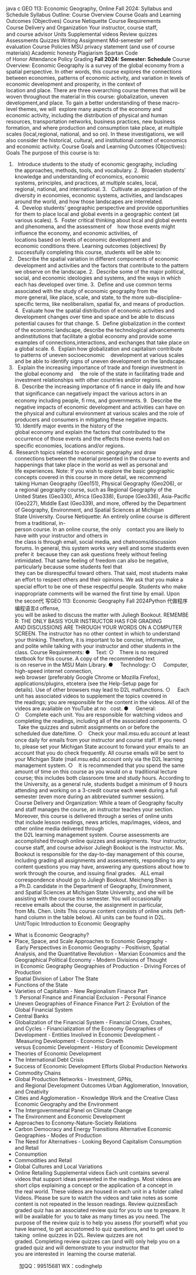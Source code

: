 java c
GEO 113: Economic Geography, Online
Fall 2024: Syllabus and Schedule
Syllabus Outline:
Course Overview
Course Goals and Learning Outcomes (Objectives)
Course Netiquette
Course Requirements
Course Delivery and Organization
Your instructor, course staﬀ, and course advisor Units
Supplemental videos Review quizzes
Assessments Quizzes
Writing Assignment
Mid-semester self evaluation Course Policies
MSU privacy statement (and use of course materials) Academic honesty
Plagiarism
Spartan Code of Honor Attendance Policy
Grading
**Fall 2024: Semester: Schedule**
Course Overview:
Economic Geography is a survey of the global economy from a spatial perspective. In other words, this course explores the connections between economies, patterns of economic activity, and variation in levels of economic development and prosperity, in the context of location and place. There are three overarching course themes that will be woven throughout the material in this course: globalization, uneven development,and place. To gain a better understanding of these macro-level themes, we will  explore many aspects of the economy and economic activity, including the distribution of physical and human resources, transportation networks, business practices, new business formation, and where production and consumption take place, at multiple scales (local,regional, national, and so on). In these investigations, we will also consider the historical, cultural, and institutional context of economics and economic activity.
Course Goals and Learning Outcomes (Objectives):
Goals
The purpose of this course is to:
1.   Introduce students to the study of economic geography, including the approaches, methods, tools, and vocabulary.
2.  Broaden students' knowledge and understanding of economics, economic systems, principles, and practices, at multiple scales, local, regional, national, and international.
3.   Cultivate an appreciation of the diversity in economies, economic systems, activities, and landscapes around the world, and how those landscapes are interrelated.
4.  Develop students' geographic perspective and provide opportunities for them to place local and global events in a geographic context (at various scales).
5.  Foster critical thinking about local and global events and phenomena, and the assessment of    how those events might inﬂuence the economy, and economic activities, of locations based on levels of economic development and economic conditions there.
Learning outcomes (objectives)
By successfully completing this course, students will be able to:
1.   Describe the spatial variation in diﬀerent components of economic development and activities and the factors that contribute to the pattern we observe on the landscape.
2.  Describe some of the major political, social, and economic ideologies and systems, and the ways in which each has developed over time.
3.  Deﬁne and use common terms associated with the study of economic geography from the more general, like place, scale, and state, to the more sub-discipline-speciﬁc terms, like neoliberalism, spatial ﬁx, and means of production.
4.  Evaluate how the spatial distribution of economic activities and development changes over time and space and be able to discuss potential causes for that change.
5.  Deﬁne globalization in the context of the economic landscape, describe the technological
advancements andinstitutions that facilitate a global economy and provide some examples of connections,interactions, and exchanges that take place on a global scale.
6.  Explain how globalization and capitalism contribute to patterns of uneven socioeconomic    development at various scales and be able to identify signs of uneven development on the landscape.
7.   Explain the increasing importance of trade and foreign investment in the global economy and     the role of the state in facilitating trade and investment relationships with other countries and/or regions.
8.  Describe the increasing importance of ﬁ nance in daily life and how that signiﬁcance can
negatively impact the various actors in an economy including people, ﬁ rms, and governments.
9.  Describe the negative impacts of economic development and activities can have on the
physical and cultural environment at various scales and the role of producers and consumers in mitigating these negative impacts.
10. Identify major events in the history of the global economy and explain the factors that
contributed to the occurrence of those events and the eﬀects those events had on speciﬁc economies, locations and/or regions.
11.  Research topics related to economic geography and draw connections between the material presented in the course to events and happenings that take place in the world as well as personal and life experiences.
Note: If you wish to explore the basic geographic concepts covered in this course in more detail,
we recommend taking Human Geography (Geo151), Physical Geography (Geo206), or a regional geography course, such as Regional Geography of the United States (Geo330), Africa (Geo338), Europe (Geo336), Asia-Paciﬁc (Geo227), Middle East (Geo339), and more, oﬀered by the
Department of Geography, Environment, and Spatial Sciences at Michigan State University.
Course Netiquette:
An entirely online course is diﬀerent from a traditional, in-person course. In an online course, the only    contact you are likely to have with your instructor and others in the class is through email, social media, and chatrooms/discussion forums. In general, this system works very well and some students even prefer it  because they can ask questions freely without feeling intimidated. That same feeling of freedom can also be negative, particularly because some students feel that they can be disrespectful toward others. That said, most students make an eﬀort to respect others and their opinions. We ask that you make a special eﬀort to be one of these respectful people.
Students who make inappropriate comments will be warned the ﬁrst time by email. Upon the secon代 写GEO 113: Economic Geography Fall 2024Python
代做程序编程语言d oﬀense, you will be asked to discuss the matter with Juliegh Bookout. REMEMBER: THE ONLY BASIS YOUR INSTRUCTOR HAS FOR GRADING AND DISCUSSIONS ARE THROUGH YOUR WORDS ON A COMPUTER SCREEN. The instructor has no other context in which to understand your thinking.
Therefore, it is important to be concise, informative, and polite while talking with your instructor and other students in the class.
Course Requirements:
●    Text:
○    There is no required textbook for this course. A copy of the recommended text is on reserve in the MSU Main Library.
●     Technology:
○     Computer, high-speed internet connection, web browser (preferably Google Chrome or
Mozilla Firefox), applications/plugins, etcetera (see the Help-Setup page for details). Use of other browsers may lead to D2L malfunctions.
○     Each unit has associated videos to supplement the topics covered in the readings; you are responsible for the content in the videos. All of the videos are available on YouTube at no   cost.
●     General:
○    Complete each unit. You are responsible for watching videos and completing the readings, including all of the associated components.
○   Take the quizzes and submit assignments on or before the scheduled due date/time.
○    Check your mail.msu.edu account at least once daily for emails from your instructor and
course staﬀ. If you need to, please set your Michigan State account to forward your emails to  an account that you do check frequently. All course emails will be sent to your Michigan State
(mail.msu.edu) account only via the D2L learning management system.
○    It is recommended that you spend the same amount of time on this course as you would on a  traditional lecture course; this includes both classroom time and study hours. According to the University, as a general rule, students budget a minimum of 9 hours attending and working on a 3-credit course each week during a full semester (even more during an abbreviated summer session).
Course Delivery and Organization:
While a team of Geography faculty and staﬀ manages the course, an instructor teaches your section. Moreover, this course is delivered through a series of online units that include lesson readings, news articles, map/images, videos, and other online media delivered through the D2L learning management system. Course assessments are accomplished through online quizzes and assignments.
Your instructor, course staﬀ, and course advisor
Juliegh Bookout is the instructor. Ms. Bookout is responsible for the day-to-day management of this course, including grading all assignments and assessments, responding to any content questions you may have, answering any questions about how to work through the course, and issuing ﬁnal grades.   ALL email correspondence should go to Juliegh Bookout.
Meicheng Shen is a Ph.D. candidate in the Department of Geography, Environment, and Spatial Sciences at Michigan State University, and she will be assisting with the course this semester. You will occasionally receive emails about the course, the assignment in particular, from Ms. Chen.
Units
This course content consists of online units (left-hand column in the table below). All units can be found in D2L.
Unit/Topic
Introduction to Economic Geography
- What is Economic Geography?
- Place, Space, and Scale
Approaches to Economic Geography
- Early Perspectives in Economic Geography
- Positivism, Spatial Analysis, and the Quantitative Revolution
- Marxian Economics and the Geographical Political Economy
- Modern Divisions of Thought in Economic Geography
Geographies of Production
- Driving Forces of Production
- Spatial Division of Labor
The State
- Functions of the State
- Varieties of Capitalism
- New Regionalism
Finance Part 1: Personal Finance and Financial Exclusion
- Personal Finance
- Uneven Geographies of Finance
Finance Part 2: Evolution of the Global Financial System
- Central Banks
- Globalization of the Financial System
- Financial Crises, Crashes, and Cycles
- Financialization of the Economy
Geographies of Development
- Entities Involved in Economic Development
- Measuring Development
- Economic Growth versus Economic Development
- History of Economic Development
- Theories of Economic Development
- The International Debt Crisis
- Success of Economic Development Eﬀorts
Global Production Networks
- Commodity Chains
- Global Production Networks
- Investment, GPNs, and Regional Development Outcomes
Urban Agglomeration, Innovation, and Creativity
- Cities and Agglomeration
- Knowledge Work and the Creative Class
Economic Geography and the Environment
- The Intergovernmental Panel on Climate Change
- The Environment and Economic Development
- Approaches to Economy-Nature-Society Relations
- Carbon Democracy and Energy Transitions
Alternative Economic Geographies
- Modes of Production
- The Need for Alternatives
- Looking Beyond Capitalism
Consumption and Retail
- Consumption
- Commodities and Retail
- Global Cultures and Local Variations
- Online Retailing
Supplemental videos
Each unit contains several videos that support ideas presented in the readings. Most videos are short clips explaining a concept or the application of a concept in the real world. These videos are housed in each unit in a folder called Videos. Please be sure to watch the videos and take notes as some content is not repeated in the lesson readings.
Review quizzesEach graded quiz has an associated review quiz for you to use to prepare. It will be available for  you to take as many times as you need. The purpose of the review quiz is to help you assess (for yourself) what you have learned, to get accustomed to quiz questions, and to get used to taking  online quizzes in D2L. Review quizzes are not graded. Completing review quizzes can (and will) only help you on a graded quiz and will demonstrate to your instructor that you are interested in  learning the course material.


         
加QQ：99515681  WX：codinghelp
